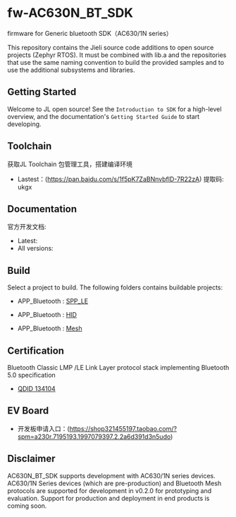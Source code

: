 # fw-AC630N_BT_SDK

firmware for Generic bluetooth SDK（AC630/1N series）


This repository contains the Jieli source code additions to open
source projects (Zephyr RTOS).
It must be combined with lib.a and the repositories that use the same
naming convention to build the provided samples and to use the additional
subsystems and libraries.

Getting Started
------------

Welcome to JL open source! See the `Introduction to SDK` for a high-level overview,
and the documentation's `Getting Started Guide` to start developing.

Toolchain
------------

获取JL Toolchain 包管理工具，搭建编译环境

* Lastest：(https://pan.baidu.com/s/1f5pK7ZaBNnvbflD-7R22zA) 提取码: ukgx

Documentation
------------

官方开发文档:

* Latest: 
* All versions: 


Build
-------------
Select a project to build. The following folders contains buildable projects:

* APP_Bluetooth : [SPP_LE](https://github.com/JieLiTech/fw-AC630N_BT_SDK/tree/master/apps/spp_and_le)

* APP_Bluetooth : [HID](https://github.com/JieLiTech/fw-AC630N_BT_SDK/tree/master/apps/hid)

* APP_Bluetooth : [Mesh](https://github.com/JieLiTech/fw-AC630N_BT_SDK/tree/master/apps/mesh)


Certification
-------------

Bluetooth Classic LMP /LE Link Layer protocol stack implementing Bluetooth 5.0 specification

* [QDID 134104](https://launchstudio.bluetooth.com/ListingDetails/88799)


EV Board
-------------

* 开发板申请入口：(https://shop321455197.taobao.com/?spm=a230r.7195193.1997079397.2.2a6d391d3n5udo)

Disclaimer
------------

AC630N_BT_SDK supports development with AC630/1N series devices.
AC630/1N Series devices (which are pre-production) and Bluetooth Mesh protocols are supported for development in v0.2.0 for prototyping and evaluation.
Support for production and deployment in end products is coming soon.

